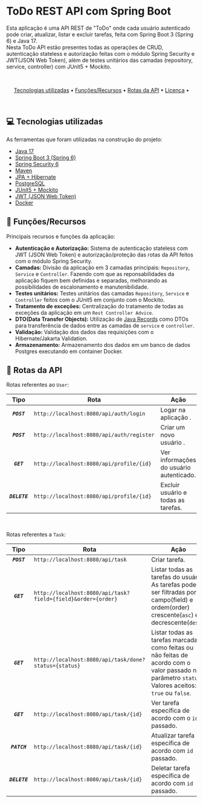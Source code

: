 # ToDo REST API com Spring Boot

Esta aplicação é uma API REST de "ToDo" onde cada usuário autenticado pode criar, atualizar, listar e excluir tarefas, feita com Spring Boot 3 (Spring 6) e Java 17. <br />
Nesta ToDo API estão presentes todas as operações de CRUD, autenticação stateless e autorização feitas com o módulo Spring Security e JWT(JSON Web Token), além de testes unitários das camadas (repository, service, controller) com JUnit5 + Mockito.

<br />

<p align="center">
  <a href="#technologies">Tecnologias utilizadas</a> •
  <a href="#functions">Funções/Recursos</a> •
  <a href="#routes">Rotas da API</a> •
  <a href="#license">Licença</a> •
</p>

<br />

<h2 id="technologies">💻 Tecnologias utilizadas</h2>
As ferramentas que foram utilizadas na construção do projeto:

- [Java 17](https://docs.oracle.com/en/java/javase/17)
- [Spring Boot 3 (Spring 6)](https://spring.io/projects/spring-boot#overview)
- [Spring Security 6](https://docs.spring.io/spring-security/reference/index.html)
- [Maven](https://maven.apache.org/)
- [JPA + Hibernate](https://spring.io/projects/spring-data-jpa#overview)
- [PostgreSQL](https://www.postgresql.org/)
- [JUnit5 + Mockito](https://docs.spring.io/spring-framework/reference/testing.html)
- [JWT (JSON Web Token)](https://github.com/auth0/java-jwt)
- [Docker](https://www.docker.com/)

<h2 id="functions">🚀 Funções/Recursos</h2>

Principais recursos e funções da aplicação:

- **Autenticação e Autorização:** Sistema de autenticação stateless com JWT (JSON Web Token) e autorização/proteção das rotas da API feitos com o módulo Spring Security.
- **Camadas:** Divisão da aplicação em 3 camadas principais: `Repository`, `Service` e `Controller`. Fazendo com que as reponsabilidades da aplicação fiquem bem definidas e separadas, melhorando as possibilidades de escalonamento e manutenibilidade.
- **Testes unitários:** Testes unitários das camadas `Repository`, `Service` e `Controller` feitos com o JUnit5 em conjunto com o Mockito.
- **Tratamento de exceções:** Centralização do tratamento de todas as exceções da aplicação em um `Rest Controller Advice`.
- **DTO(Data Transfer Objects):** Utilização de [Java Records](https://docs.oracle.com/en/java/javase/14/language/records.html#GUID-6699E26F-4A9B-4393-A08B-1E47D4B2D263) como DTOs para transferência de dados entre as camadas de `service` e `controller`.
- **Validação:** Validação dos dados das requisições com o Hibernate/Jakarta Validation.
- **Armazenamento:** Armazenamento dos dados em um banco de dados Postgres executando em container Docker.

<h2 id="routes">🧭 Rotas da API</h2>

Rotas referentes ao `User`:

| Tipo           | Rota                                      | Ação                                    |
| :------------: | ----------------------------------------- | --------------------------------------- |
| **_`POST`_**   | `http://localhost:8080/api/auth/login`    | Logar na aplicação .                    |
| **_`POST`_**   | `http://localhost:8080/api/auth/register` | Criar um novo usuário .                 |
| **_`GET`_**    | `http://localhost:8080/api/profile/{id}`  | Ver informações do usuário autenticado. |
| **_`DELETE`_** | `http://localhost:8080/api/profile/{id}`  | Excluir usuário e todas as tarefas.     |

<br />

Rotas referentes a `Task`:

| Tipo                                                                          | Rota                              | Ação             |
| :---------------------------------------------------------------------------: | --------------------------------- | ---------------- |
| **_`POST`_**   | `http://localhost:8080/api/task`                             | Criar tarefa. |
| **_`GET`_**    | `http://localhost:8080/api/task?field={field}&order={order}` | Listar todas as tarefas do usuário. As tarefas podem ser filtradas por campo(field) e ordem(order) crescente(`asc`) e decrescente(`desc`). |
| **_`GET`_**    | `http://localhost:8080/api/task/done?status={status}`        | Listar todas as tarefas marcadas como feitas ou não feitas de acordo com o valor passado no parâmetro `status`. Valores aceitos: `true` ou `false`. |
| **_`GET`_**    | `http://localhost:8080/api/task/{id}`                        | Ver tarefa específica de acordo com o `id` passado.     |
| **_`PATCH`_**  | `http://localhost:8080/api/task/{id}`                        | Atualizar tarefa específica de acordo com `id` passado. |
| **_`DELETE`_** | `http://localhost:8080/api/task/{id}`                        | Deletar tarefa específica de acordo com `id` passado.   |

<br />
